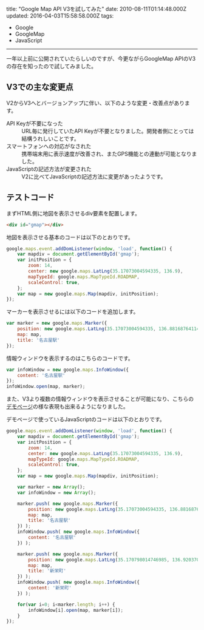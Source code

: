 title: "Google Map API V3を試してみた"
date: 2010-08-11T01:14:48.000Z
updated: 2016-04-03T15:58:58.000Z
tags: 
  - Google
  - GoogleMap
  - JavaScript
---

一年以上前に公開されていたらしいのですが、今更ながらGoogleMap APIのV3の存在を知ったので試してみました。


## V3での主な変更点

V2からV3へとバージョンアップに伴い、以下のような変更・改善点があります。

<dl><dt>API Keyが不要になった</dt><dd>URL毎に発行していたAPI Keyが不要となりました。開発者側にとっては結構うれしいことです。</dd><dt>スマートフォンへの対応がなされた</dt><dd>携帯端末用に表示速度が改善され、またGPS機能との連動が可能となりました。</dd><dt>JavaScriptの記述方法が変更された</dt><dd>V2に比べてJavaScriptの記述方法に変更があったようです。</dd></dl>

## テストコード

まずHTML側に地図を表示させるdiv要素を配置します。

```html
<div id="gmap"></div>
```

地図を表示させる基本のコードは以下のとおりです。

```javascript
google.maps.event.addDomListener(window, 'load', function() {
	var mapdiv = document.getElementById('gmap');
	var initPosition = {
		zoom: 14,
		center: new google.maps.LatLng(35.17073004594335, 136.9),
		mapTypeId: google.maps.MapTypeId.ROADMAP,
		scaleControl: true,
	};
	var map = new google.maps.Map(mapdiv, initPosition);
});
```

マーカーを表示させるには以下のコードを追加します。

```javascript
var marker = new google.maps.Marker({
	position: new google.maps.LatLng(35.17073004594335, 136.8816876411438),
	map: map,
	title: '名古屋駅'
});
```

情報ウィンドウを表示するのはこちらのコードです。

```javascript
var infoWindow = new google.maps.InfoWindow({
	content: '名古屋駅'
});
infoWindow.open(map, marker);
```

また、V3より複数の情報ウィンドウを表示させることが可能になり、こちらの[デモページ](http://demo.sus-happy.net/javascript/gmap3/)の様な表現も出来るようになりました。

デモページで使っているJavaScriptのコードは以下のとおりです。

```javascript
google.maps.event.addDomListener(window, 'load', function() {
    var mapdiv = document.getElementById('gmap');
    var initPosition = {
        zoom: 14,
        center: new google.maps.LatLng(35.17073004594335, 136.9),
        mapTypeId: google.maps.MapTypeId.ROADMAP,
        scaleControl: true,
    };
    var map = new google.maps.Map(mapdiv, initPosition);

    var marker = new Array();
    var infoWindow = new Array();

    marker.push( new google.maps.Marker({
        position: new google.maps.LatLng(35.17073004594335, 136.8816876411438),
        map: map,
        title: '名古屋駅'
    }) );
    infoWindow.push( new google.maps.InfoWindow({
        content: '名古屋駅'
    }) );

    marker.push( new google.maps.Marker({
        position: new google.maps.LatLng(35.170798014746985, 136.92037045955658),
        map: map,
        title: '新栄町'
    }) );
    infoWindow.push( new google.maps.InfoWindow({
        content: '新栄町'
    }) );

    for(var i=0; i<marker.length; i++) {
        infoWindow[i].open(map, marker[i]);
    }
});
```